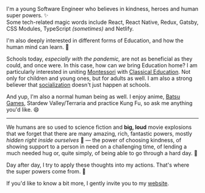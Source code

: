 I'm a young Software Engineer who believes in kindness, heroes and human super powers. :sparkles:   
Some tech-related magic words include React, React Native, Redux, Gatsby, CSS Modules, TypeScript _(sometimes)_ and Netlify.   

I'm also deeply interested in different forms of Education, and how the human mind can learn. 🎨   
   
Schools today, _especially with the pandemic,_ are not as beneficial as they could, and once were. In this case, how can _we_ bring Education home? I am particularly interested in uniting [Montessori](https://sapientiamontessori.com/montessori/about-montessori/) with [Classical Education](https://classicalacademicpress.com/pages/what-is-classical-education). Not only for children and young ones, but for adults as well. I am also a strong believer that [socialization](https://welltrainedmind.com/a/what-about-socialization/?v=19d3326f3137) doesn't just happen at schools.

And yup, I'm also a normal human being as well. I enjoy anime, [Batsu Games](https://en.wikipedia.org/wiki/Batsu_game), Stardew Valley/Terraria and practice Kung Fu, so ask me anything you'd like. 😄

---

We humans are so used to science fiction and **big, loud** movie explosions that we forget that there are many amazing, rich, fantastic powers, mostly _hidden right inside ourselves_ :star2: — the power of choosing kindness, of showing support to a person in need on a challenging time, of lending a much needed hug or, quite simply, of being able to go through a hard day. :blossom:

Day after day, I try to apply these thoughts into my actions. That's where the super powers come from. :pencil: 

If you'd like to know a bit more, I gently invite you to my [website](https://carolinaknoll.github.io/).
